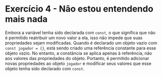 # Exercício 4 - Não estou entendendo mais nada

Embora a variável tenha sido declarada com `const`, o que significa que não é permitido reatribuir um novo valor a ela, isso não impede que suas propriedades sejam modificadas. Quando é declarado um objeto vazio com `const jogador = {}`, está sendo criado uma referência constante para esse objeto vazio. No entanto, a constância se aplica apenas à referência, não aos valores das propriedades do objeto. Portanto, é permitido adicionar novas propriedades ao objeto `jogador` e modificar seus valores que esse objeto tenha sido declarado com `const`.
